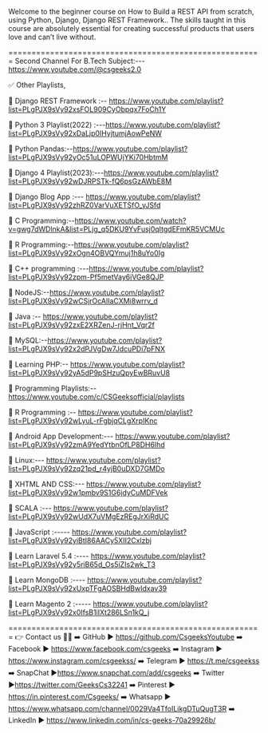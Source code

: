 Welcome to the beginner course on How to Build a REST API from scratch, using Python, Django, Django REST Framework..
The skills taught in this course are absolutely essential for creating successful products that users love and can’t live without.


=======================================================
Second Channel For B.Tech Subject:--- https://www.youtube.com/@csgeeks2.0

✅ Other Playlists,

📢 Django REST Framework :-- https://www.youtube.com/playlist?list=PLgPJX9sVy92xsFOL909CyObpqx7FoCh1Y

📢 Python 3 Playlist(2022) :---https://www.youtube.com/playlist?list=PLgPJX9sVy92xDaLjp0IHyjtumjAowPeNW

📢 Python Pandas:--https://www.youtube.com/playlist?list=PLgPJX9sVy92yOc51uLOPWUjYKi70HbtmM

📢 Django 4 Playlist(2023):---https://www.youtube.com/playlist?list=PLgPJX9sVy92wDJRPSTk-fQ6psGzAWbE8M

📢 Django Blog App :--- https://www.youtube.com/playlist?list=PLgPJX9sVy92zhRZ0VarVuXETSfO_yJSfd

📢 C Programming:--https://www.youtube.com/watch?v=gwg7dWDlnkA&list=PLjg_q5DKU9YvFusj0qItgdEFmKR5VCMUc

📢 R Programming:--https://www.youtube.com/playlist?list=PLgPJX9sVy92xOgn4OBVQYmuj1h8uYo0Ig

📢 C++ programming :---https://www.youtube.com/playlist?list=PLgPJX9sVy92zpm-Pf5metVay6iVGe8QJP

📢 NodeJS:--https://www.youtube.com/playlist?list=PLgPJX9sVy92wCSjrOcAlIaCXMi8wrrv_d

📢 Java :--
https://www.youtube.com/playlist?list=PLgPJX9sVy92zxE2XRZenJ-rjHnt_Vqr2f

📢 MySQL:--https://www.youtube.com/playlist?list=PLgPJX9sVy92x2dPJVgDw7JdcuPDi7pFNX

📢 Learning PHP:--
https://www.youtube.com/playlist?list=PLgPJX9sVy92yA5dP9pSHzuQpyEwBRuvU8

📢 Programming Playlists:--
https://www.youtube.com/c/CSGeeksofficial/playlists

📢 R Programming :--
https://www.youtube.com/playlist?list=PLgPJX9sVy92wLyuL-rFgbjqCLgXrpIKnc

📢 Android App Development:--- 
https://www.youtube.com/playlist?list=PLgPJX9sVy92zmA9YedYtbnOfLP8DH6Ihd

📢 Linux:--- 
https://www.youtube.com/playlist?list=PLgPJX9sVy92zq21pd_r4yjB0uDXD7GMDo

📢 XHTML AND CSS:--- 
https://www.youtube.com/playlist?list=PLgPJX9sVy92w1pmbv9S1G6jdyCuMDFVek

📢 SCALA :--- 
https://www.youtube.com/playlist?list=PLgPJX9sVy92wUdX7uVMgEzREgJrXiRdUC

📢 JavaScript :-----
https://www.youtube.com/playlist?list=PLgPJX9sVy92yiBtI86AACy5XII2Cxlzbj

📢 Learn Laravel 5.4 :----
https://www.youtube.com/playlist?list=PLgPJX9sVy92y5riB65d_Os5iZIs2wk_T3

📢 Learn MongoDB :---- 
https://www.youtube.com/playlist?list=PLgPJX9sVy92xUxpTFgAOSBHdBwIdxav39

📢 Learn Magento 2 :----- 
https://www.youtube.com/playlist?list=PLgPJX9sVy92x0IfsB1iIXt286LSn1kQ_j

=======================================================
👉 Contact us 🤑🤑
➡️ GitHub        ► https://github.com/CsgeeksYoutube
➡️ Facebook   ► https://www.facebook.com/csgeeks
➡️ Instagram  ► https://www.instagram.com/csgeekss/
➡️ Telegram    ► https://t.me/csgeekss
➡️ SnapChat   ►https://www.snapchat.com/add/csgeeks
➡️ Twitter        ►https://twitter.com/GeeksCs32241
➡️ Pinterest    ► https://in.pinterest.com/Csgeeks/
➡️ Whatsapp  ► https://www.whatsapp.com/channel/0029Va4TfoILikgDTuQugT3R
➡️ LinkedIn  ► https://www.linkedin.com/in/cs-geeks-70a29926b/
